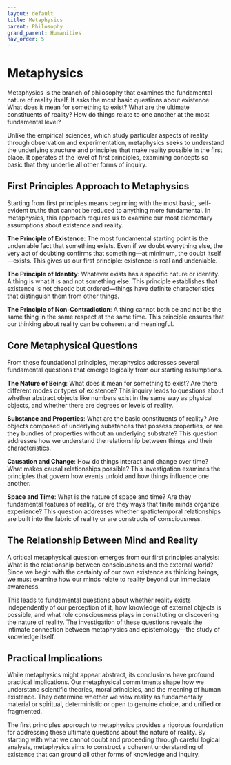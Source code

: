```yaml
---
layout: default
title: Metaphysics
parent: Philosophy
grand_parent: Humanities
nav_order: 5
---
```


# Metaphysics

Metaphysics is the branch of philosophy that examines the fundamental nature of reality itself. It asks the most basic questions about existence: What does it mean for something to exist? What are the ultimate constituents of reality? How do things relate to one another at the most fundamental level?

Unlike the empirical sciences, which study particular aspects of reality through observation and experimentation, metaphysics seeks to understand the underlying structure and principles that make reality possible in the first place. It operates at the level of first principles, examining concepts so basic that they underlie all other forms of inquiry.

## First Principles Approach to Metaphysics

Starting from first principles means beginning with the most basic, self-evident truths that cannot be reduced to anything more fundamental. In metaphysics, this approach requires us to examine our most elementary assumptions about existence and reality.

**The Principle of Existence**: The most fundamental starting point is the undeniable fact that something exists. Even if we doubt everything else, the very act of doubting confirms that something—at minimum, the doubt itself—exists. This gives us our first principle: existence is real and undeniable.

**The Principle of Identity**: Whatever exists has a specific nature or identity. A thing is what it is and not something else. This principle establishes that existence is not chaotic but ordered—things have definite characteristics that distinguish them from other things.

**The Principle of Non-Contradiction**: A thing cannot both be and not be the same thing in the same respect at the same time. This principle ensures that our thinking about reality can be coherent and meaningful.

## Core Metaphysical Questions

From these foundational principles, metaphysics addresses several fundamental questions that emerge logically from our starting assumptions.

**The Nature of Being**: What does it mean for something to exist? Are there different modes or types of existence? This inquiry leads to questions about whether abstract objects like numbers exist in the same way as physical objects, and whether there are degrees or levels of reality.

**Substance and Properties**: What are the basic constituents of reality? Are objects composed of underlying substances that possess properties, or are they bundles of properties without an underlying substrate? This question addresses how we understand the relationship between things and their characteristics.

**Causation and Change**: How do things interact and change over time? What makes causal relationships possible? This investigation examines the principles that govern how events unfold and how things influence one another.

**Space and Time**: What is the nature of space and time? Are they fundamental features of reality, or are they ways that finite minds organize experience? This question addresses whether spatiotemporal relationships are built into the fabric of reality or are constructs of consciousness.

## The Relationship Between Mind and Reality

A critical metaphysical question emerges from our first principles analysis: What is the relationship between consciousness and the external world? Since we begin with the certainty of our own existence as thinking beings, we must examine how our minds relate to reality beyond our immediate awareness.

This leads to fundamental questions about whether reality exists independently of our perception of it, how knowledge of external objects is possible, and what role consciousness plays in constituting or discovering the nature of reality. The investigation of these questions reveals the intimate connection between metaphysics and epistemology—the study of knowledge itself.

## Practical Implications

While metaphysics might appear abstract, its conclusions have profound practical implications. Our metaphysical commitments shape how we understand scientific theories, moral principles, and the meaning of human existence. They determine whether we view reality as fundamentally material or spiritual, deterministic or open to genuine choice, and unified or fragmented.

The first principles approach to metaphysics provides a rigorous foundation for addressing these ultimate questions about the nature of reality. By starting with what we cannot doubt and proceeding through careful logical analysis, metaphysics aims to construct a coherent understanding of existence that can ground all other forms of knowledge and inquiry.
